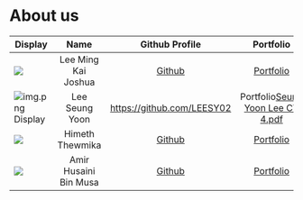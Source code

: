 # About us

Display |        Name         |              Github Profile              | Portfolio 
--------|:-------------------:|:----------------------------------------:|:---------:
![](https://via.placeholder.com/100.png?text=Photo) | Lee Ming Kai Joshua | [Github](https://github.com/b1inmeister) | [Portfolio](docs/team/b1inmeister.md)
![img.png](img.png)Display | Lee Seung Yoon | https://github.com/LEESY02 | Portfolio[Seung Yoon Lee CV 4.pdf](sy/Seung%20Yoon%20Lee%20CV%204.pdf)
![]("https://www.google.com/imgres?q=tech%20panda%20image%20link&imgurl=https%3A%2F%2Fimg.freepik.com%2Fpremium-photo%2Fpanda-sits-laptop-with-word-panda-it_1103277-7886.jpg&imgrefurl=https%3A%2F%2Fwww.freepik.com%2Ffree-photos-vectors%2Ftech-panda-designs&docid=tWjKo2uZ85LmwM&tbnid=_L3PGhFVh56kbM&vet=12ahUKEwil2tOEh_eLAxUlQ2cHHfiHHkUQM3oECGsQAA..i&w=626&h=626&hcb=2&itg=1&ved=2ahUKEwil2tOEh_eLAxUlQ2cHHfiHHkUQM3oECGsQAA") | Himeth Thewmika | [Github](https://github.com/himethcodes) | [Portfolio](docs/team/himeththewmika.md)
![](https://encrypted-tbn1.gstatic.com/images?q=tbn:ANd9GcQd1kWKsODGmz1P44kiLTfpeIOkaemYITnaRVOZEn372xCyrpNoQQ_dMDAV4dWLpVTDFekNEtlkJaDnhlTzoQWdNg) | Amir Husaini Bin Musa | [Github](https://github.com/amirhusaini06) | [Portfolio](docs/team/amirhusaini06.md)

